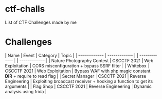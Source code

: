 # ctf-challs
List of CTF Challenges made by me

# Challenges

| Name | Event | Category | Topic |
| ------------- | ------------- | | ------------- | | ------------- |
| Nature Photography Contest  | CSCCTF 2021 | Web Exploitation | CORS misconfiguration + bypass SSRF filter |
| Whitebox  | CSCCTF 2021 | Web Exploitation | Bypass WAF with php magic constant __DIR__ + require to read flag |
| Secret Manager | CSCCTF 2021 | Reverse Engineering | Exploiting broadcast receiver + hooking a function to get its arguments |
| Flag Shop | CSCCTF 2021 | Reverse Engineering | Dynamic analysis using frida |
